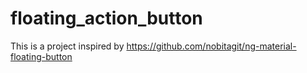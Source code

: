 # floating_action_button
This is a project inspired by https://github.com/nobitagit/ng-material-floating-button
